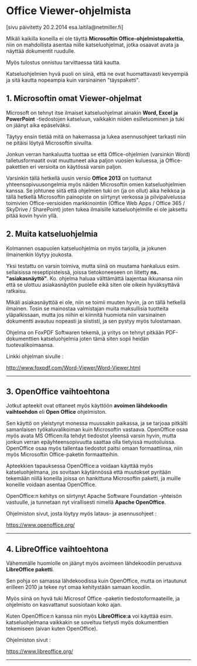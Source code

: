 # Office Viewer-ohjelmista

<div class='paivitys'>
[sivu päivitetty 20.2.2014 esa.laitila@netmiller.fi]
</div>


Mikäli kaikilla koneilla ei ole täyttä __Microsoftin Office-ohjelmistopakettia__,
niin on mahdollista asentaa niille katseluohjelmat, jotka osaavat avata ja
näyttää dokumentit ruudulle.

Myös tulostus onnistuu tarvittaessa tätä kautta.

Katseluohjelmien hyvä puoli on siinä, että ne ovat huomattavasti kevyempiä
ja sitä kautta nopeampia kuin varsinainen "täyspaketti".


## 1. Microsoftin omat Viewer-ohjelmat

Microsoft on tehnyt itse ilmaiset katseluohjelmat ainakin __Word, Excel ja PowerPoint__
-tiedostojen katseluun, vaikkakin niiden esilletuominen ja tuki on jäänyt
aika epäselväksi.

Täytyy ensin tietää mitä on hakemassa ja lukea asennusohjeet tarkasti niin ne
pitäisi löytyä Microsoftin sivuilta.

Jonkun verran hankaluutta tuottaa se että Office-ohjelmien (varsinkin Word)
talletusformaatit ovat muuttuneet aika paljon vuosien kuluessa, ja Office-pakettien
eri versioita on käytössä varsin paljon.

Varsinkin tällä hetkellä uusin versio __Office 2013__ on tuottanut yhteensopivuusongelmia
myös näiden Microsoftin omien katseluohjelmien kanssa. Se johtunee siitä
että ohjelmien tuki on (ja on ollut) aika heikkoa ja tällä hetkellä Microsoftin painopiste
on siirtynyt verkossa ja pilvipalvelussa toimivien Office-versioiden markkinointiin
(Office Web Apps / Office 365 / SkyDrive / SharePoint) joten tukea ilmaisille katseluohjelmille
ei ole jaksettu pitää kovin hyvin yllä.


## 2. Muita katseluohjelmia

Kolmannen osapuolen katseluohjelmia on myös tarjolla, ja jokunen ilmainenkin löytyy
joukosta.

Yksi testattu on varsin toimiva, mutta siinä on muutama hankaluus esim. sellaisissa
reseptipisteissä, joissa tietokoneeseen on liitetty __ns. "asiakasnäyttö"__.
Ko. ohjelma haluaa välttämättä laajentaa ikkunansa niin että se ulottuu asiakasnäytön
puolelle eikä siten ole oikein hyväksyttävä ratkaisu.

Mikäli asiakasnäyttöä ei ole, niin se toimii muuten hyvin, ja on tällä hetkellä ilmainen.
Tosin se mainostaa valmistajan muita maksullisia tuotteita yläpalkissaan, mutta jos
niihin ei kiinnitä huomiota niin varsinainen dokumentti avautuu nopeasti ja siististi,
ja sen pystyy myös tulostamaan.

Ohjelma on FoxPDF Softwaren tekemä, ja yritys on tehnyt pitkään PDF-dokumenttien katseluohjelmia
joten tämä siten sopii heidän tuotevalikoimaansa.

Linkki ohjelman sivulle :

<http://www.foxpdf.com/Word-Viewer/Word-Viewer.html>

----

## 3. OpenOffice vaihtoehtona

Jotkut apteekit ovat ottaneet myös käyttöön __avoimen lähdekoodin vaihtoehdon__ eli __Open Office__
ohjelmiston.

Sen käyttö on yleistynyt monessa muussakin paikassa, ja se tarjoaa pitkälti samanlaisen
työkaluvalikoiman kuin Microsoftin vastaava. OpenOffice osaa myös avata MS Officen:lla
tehdyt tiedostot yleensä varsin hyvin, mutta jonkun verran epäyhteensopivuutta saattaa
olla tietyissä muotoiluissa.  OpenOffice osaa myös tallentaa tiedostot paitsi omaan formaattiinsa,
niin myös Microsoftin Office-paketin formaatteihin.

Apteekkien tapauksessa OpenOffice:a voidaan käyttää myös katseluohjelmana, jos
sovitaan käytännössä että muutokset pyritään tekemään niillä koneilla joissa on
hankittuna Microsoftin paketti, ja muille koneille voidaan asentaa OpenOffice.

OpenOffice:n kehitys on siirtynyt Apache Software Foundation -yhteisön vastuulle,
ja tunnetaan nyt virallisesti nimellä __Apache OpenOffice__.

Ohjelmiston sivut, josta löytyy myös lataus- ja asennusohjeet :

<https://www.openoffice.org/>

----

## 4. LibreOffice vaihtoehtona

Vähemmälle huomiolle on jäänyt myös avoimeen lähdekoodiin perustuva __LibreOffice paketti__.

Sen pohja on samassa lähdekoodissa kuin OpenOffice, mutta on irtautunut erilleen 2010 ja
tekee nyt omaa kehitystään samaan koodiin.

Myös siinä on hyvä tuki Microsof Office -paketin tiedostoformaateille, ja ohjelmisto on
kasvattanut suosiotaan koko ajan.

Kuten OpenOffice:n kanssa niin myös __LibreOffice:a__ voi käyttää esim. katseluohjelmana
vaikkakin se soveltuu tietysti myös dokumenttien tekemiseen (aivan kuten OpenOffice).

Ohjelmiston sivut :

<https://www.libreoffice.org/>

----

